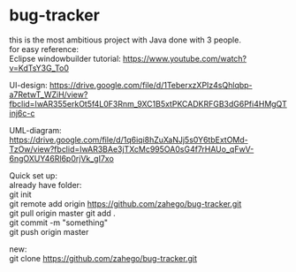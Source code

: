# bug-tracker
this is the most ambitious project with Java done with 3 people.  
for easy reference:  
Eclipse windowbuilder tutorial: https://www.youtube.com/watch?v=KdTsY3G_To0  

UI-design: https://drive.google.com/file/d/1TeberxzXPIz4sQhlqbp-a7RetwT_WZiH/view?fbclid=IwAR355erkOt5f4L0F3Rnm_9XC1B5xtPKCADKRFGB3dG6Pfi4HMgQTinj6c-c  

UML-diagram: https://drive.google.com/file/d/1q6iqi8hZuXaNJj5s0Y6tbExtOMd-TzOw/view?fbclid=IwAR3BAe3jTXcMc995OA0sG4f7rHAUo_qFwV-6ngOXUY46Rl6p0rjVk_gI7xo    
  
Quick set up:   
already have folder:  
git init    
git remote add origin https://github.com/zahego/bug-tracker.git  
git pull origin master 
git add .  
git commit -m "something"  
git push origin master  

new:   
git clone https://github.com/zahego/bug-tracker.git  

